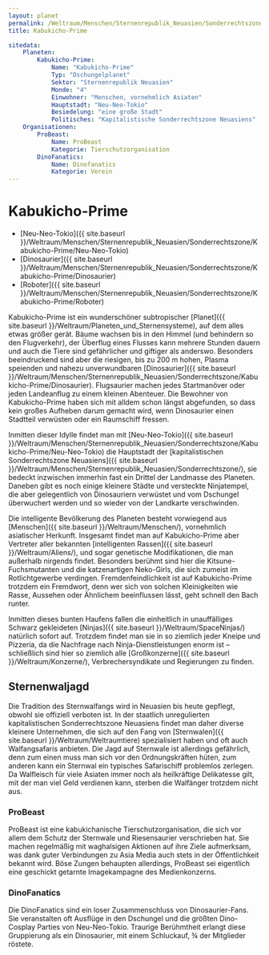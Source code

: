 ```yaml
---
layout: planet
permalink: /Weltraum/Menschen/Sternenrepublik_Neuasien/Sonderrechtszone/Kabukicho-Prime/
title: Kabukicho-Prime

sitedata:
    Planeten:
        Kabukicho-Prime:
            Name: "Kabukicho-Prime"
            Typ: "Dschungelplanet"
            Sektor: "Sternenrepublik Neuasien"
            Monde: "4"
            Einwohner: "Menschen, vornehmlich Asiaten"
            Hauptstadt: "Neu-Neo-Tokio"
            Besiedelung: "eine große Stadt"
            Politisches: "Kapitalistische Sonderrechtszone Neuasiens"
    Organisationen:
        ProBeast:
            Name: ProBeast
            Kategorie: Tierschutzorganisation
        DinoFanatics:
            Name: Dinofanatics
            Kategorie: Verein
---
```


# Kabukicho-Prime

- [Neu-Neo-Tokio]({{ site.baseurl }}/Weltraum/Menschen/Sternenrepublik_Neuasien/Sonderrechtszone/Kabukicho-Prime/Neu-Neo-Tokio)
- [Dinosaurier]({{ site.baseurl }}/Weltraum/Menschen/Sternenrepublik_Neuasien/Sonderrechtszone/Kabukicho-Prime/Dinosaurier)
- [Roboter]({{ site.baseurl }}/Weltraum/Menschen/Sternenrepublik_Neuasien/Sonderrechtszone/Kabukicho-Prime/Roboter)

Kabukicho-Prime ist ein wunderschöner subtropischer [Planet]({{ site.baseurl }}/Weltraum/Planeten_und_Sternensysteme), auf dem alles etwas größer gerät. Bäume wachsen bis in den Himmel (und behindern so den Flugverkehr), der Überflug eines Flusses kann mehrere Stunden dauern und auch die Tiere sind gefährlicher und giftiger als anderswo. Besonders beeindruckend sind aber die riesigen, bis zu 200 m hohen, Plasma speienden und nahezu unverwundbaren [Dinosaurier]({{ site.baseurl }}/Weltraum/Menschen/Sternenrepublik_Neuasien/Sonderrechtszone/Kabukicho-Prime/Dinosaurier). Flugsaurier machen jedes Startmanöver oder jeden Landeanflug zu einem kleinen Abenteuer. Die Bewohner von Kabukicho-Prime haben sich mit alldem schon längst abgefunden, so dass kein großes Aufheben darum gemacht wird, wenn Dinosaurier einen Stadtteil verwüsten oder ein Raumschiff fressen.

Inmitten dieser Idylle findet man mit [Neu-Neo-Tokio]({{ site.baseurl }}/Weltraum/Menschen/Sternenrepublik_Neuasien/Sonderrechtszone/Kabukicho-Prime/Neu-Neo-Tokio) die Hauptstadt der [kapitalistischen Sonderrechtszone Neuasiens]({{ site.baseurl }}/Weltraum/Menschen/Sternenrepublik_Neuasien/Sonderrechtszone/), sie bedeckt inzwischen immerhin fast ein Drittel der Landmasse des Planeten. Daneben gibt es noch einige kleinere Städte und versteckte Ninjatempel, die aber gelegentlich von Dinosauriern verwüstet und vom Dschungel überwuchert werden und so wieder von der Landkarte verschwinden.

Die intelligente Bevölkerung des Planeten besteht vorwiegend aus [Menschen]({{ site.baseurl }}/Weltraum/Menschen/), vornehmlich asiatischer Herkunft. Insgesamt findet man auf Kabukicho-Prime aber Vertreter aller bekannten [intelligenten Rassen]({{ site.baseurl }}/Weltraum/Aliens/), und sogar genetische Modifikationen, die man außerhalb nirgends findet. Besonders berühmt sind hier die Kitsune-Fuchsmutanten und die katzenartigen Neko-Girls, die sich zumeist im Rotlichtgewerbe verdingen. Fremdenfeindlichkeit ist auf Kabukicho-Prime trotzdem ein Fremdwort, denn wer sich von solchen Kleinigkeiten wie Rasse, Aussehen oder Ähnlichem beeinflussen lässt, geht schnell den Bach runter.

Inmitten dieses bunten Haufens fallen die einheitlich in unauffälliges Schwarz gekleideten [Ninjas]({{ site.baseurl }}/Weltraum/SpaceNinjas/) natürlich sofort auf. Trotzdem findet man sie in so ziemlich jeder Kneipe und Pizzeria, da die Nachfrage nach Ninja-Dienstleistungen enorm ist &ndash; schließlich sind hier so ziemlich alle [Großkonzerne]({{ site.baseurl }}/Weltraum/Konzerne/), Verbrechersyndikate und Regierungen zu finden.

## Sternenwaljagd

Die Tradition des Sternwalfangs wird in Neuasien bis heute gepflegt, obwohl sie offiziell verboten ist. In der staatlich unregulierten kapitalistischen Sonderrechtszone Neuasiens findet man daher diverse kleinere Unternehmen, die sich auf den Fang von [Sternwalen]({{ site.baseurl }}/Weltraum/Weltraumtiere) spezialisiert haben und oft auch Walfangsafaris anbieten. Die Jagd auf Sternwale ist allerdings gefährlich, denn zum einen muss man sich vor den Ordnungskräften hüten, zum anderen kann ein Sternwal ein typisches Safarischiff problemlos zerlegen. Da Walfleisch für viele Asiaten immer noch als heilkräftige Delikatesse gilt, mit der man viel Geld verdienen kann, sterben die Walfänger trotzdem nicht aus.

### ProBeast

ProBeast ist eine kabukichanische Tierschutzorganisation, die sich vor allem dem Schutz der Sternwale und Riesensaurier verschrieben hat. Sie machen regelmäßig mit waghalsigen Aktionen auf ihre Ziele aufmerksam, was dank guter Verbindungen zu Asia Media auch stets in der Öffentlichkeit bekannt wird. Böse Zungen behaupten allerdings, ProBeast sei eigentlich eine geschickt getarnte Imagekampagne des Medienkonzerns.

### DinoFanatics

Die DinoFanatics sind ein loser Zusammenschluss von Dinosaurier-Fans. Sie veranstalten oft Ausflüge in den Dschungel und die größten Dino-Cosplay Parties von Neu-Neo-Tokio. Traurige Berühmtheit erlangt diese Gruppierung als ein Dinosaurier, mit einem Schluckauf, &frac34; der Mitglieder röstete.
